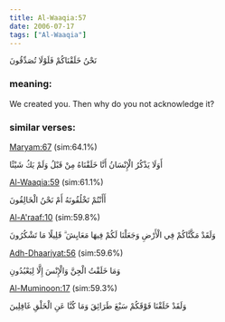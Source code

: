 ```yaml
---
title: Al-Waaqia:57
date: 2006-07-17
tags: ["Al-Waaqia"]
---
```

نَحْنُ خَلَقْنَاكُمْ فَلَوْلَا تُصَدِّقُونَ
### meaning: 
We created you. Then why do you not acknowledge it?
### similar verses: 

[Maryam:67](/19/67) (sim:64.1%)

أَوَلَا يَذْكُرُ الْإِنْسَانُ أَنَّا خَلَقْنَاهُ مِنْ قَبْلُ وَلَمْ يَكُ شَيْئًا

[Al-Waaqia:59](/56/59) (sim:61.1%)

أَأَنْتُمْ تَخْلُقُونَهُ أَمْ نَحْنُ الْخَالِقُونَ

[Al-A'raaf:10](/7/10) (sim:59.8%)

وَلَقَدْ مَكَّنَّاكُمْ فِي الْأَرْضِ وَجَعَلْنَا لَكُمْ فِيهَا مَعَايِشَ ۗ قَلِيلًا مَا تَشْكُرُونَ

[Adh-Dhaariyat:56](/51/56) (sim:59.6%)

وَمَا خَلَقْتُ الْجِنَّ وَالْإِنْسَ إِلَّا لِيَعْبُدُونِ

[Al-Muminoon:17](/23/17) (sim:59.3%)

وَلَقَدْ خَلَقْنَا فَوْقَكُمْ سَبْعَ طَرَائِقَ وَمَا كُنَّا عَنِ الْخَلْقِ غَافِلِينَ
